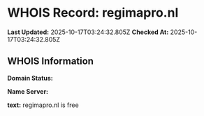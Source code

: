 # WHOIS Record: regimapro.nl

**Last Updated:** 2025-10-17T03:24:32.805Z
**Checked At:** 2025-10-17T03:24:32.805Z

## WHOIS Information

**Domain Status:** 

**Name Server:** 

**text:** regimapro.nl is free


